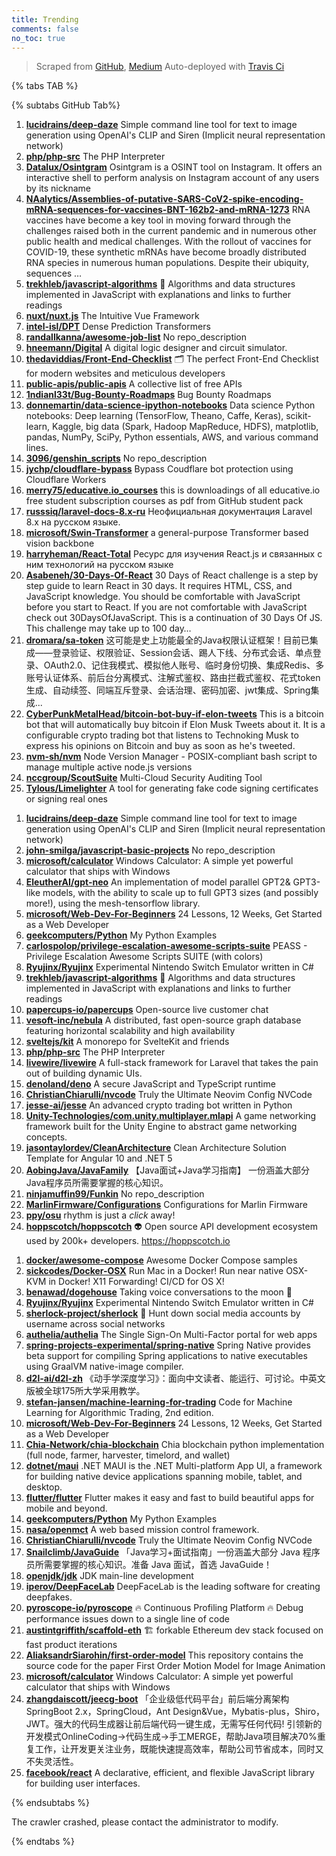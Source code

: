 ```yaml
---
title: Trending
comments: false
no_toc: true
---
```


> Scraped from [GitHub](https://github.com/trending), [Medium](https://medium.com/topic/popular)
Auto-deployed with [Travis Ci](https://travis-ci.org/)

{% tabs TAB %}
<!-- tab GitHub -->
{% subtabs GitHub Tab%}
<!-- tab Daily -->
1. [**lucidrains/deep-daze**](https://github.com/lucidrains/deep-daze)
Simple command line tool for text to image generation using OpenAI's CLIP and Siren (Implicit neural representation network)
2. [**php/php-src**](https://github.com/php/php-src)
The PHP Interpreter
3. [**Datalux/Osintgram**](https://github.com/Datalux/Osintgram)
Osintgram is a OSINT tool on Instagram. It offers an interactive shell to perform analysis on Instagram account of any users by its nickname
4. [**NAalytics/Assemblies-of-putative-SARS-CoV2-spike-encoding-mRNA-sequences-for-vaccines-BNT-162b2-and-mRNA-1273**](https://github.com/NAalytics/Assemblies-of-putative-SARS-CoV2-spike-encoding-mRNA-sequences-for-vaccines-BNT-162b2-and-mRNA-1273)
RNA vaccines have become a key tool in moving forward through the challenges raised both in the current pandemic and in numerous other public health and medical challenges. With the rollout of vaccines for COVID-19, these synthetic mRNAs have become broadly distributed RNA species in numerous human populations. Despite their ubiquity, sequences …
5. [**trekhleb/javascript-algorithms**](https://github.com/trekhleb/javascript-algorithms)
📝 Algorithms and data structures implemented in JavaScript with explanations and links to further readings
6. [**nuxt/nuxt.js**](https://github.com/nuxt/nuxt.js)
The Intuitive Vue Framework
7. [**intel-isl/DPT**](https://github.com/intel-isl/DPT)
Dense Prediction Transformers
8. [**randallkanna/awesome-job-list**](https://github.com/randallkanna/awesome-job-list)
No repo_description
9. [**hneemann/Digital**](https://github.com/hneemann/Digital)
A digital logic designer and circuit simulator.
10. [**thedaviddias/Front-End-Checklist**](https://github.com/thedaviddias/Front-End-Checklist)
🗂 The perfect Front-End Checklist for modern websites and meticulous developers
11. [**public-apis/public-apis**](https://github.com/public-apis/public-apis)
A collective list of free APIs
12. [**1ndianl33t/Bug-Bounty-Roadmaps**](https://github.com/1ndianl33t/Bug-Bounty-Roadmaps)
Bug Bounty Roadmaps
13. [**donnemartin/data-science-ipython-notebooks**](https://github.com/donnemartin/data-science-ipython-notebooks)
Data science Python notebooks: Deep learning (TensorFlow, Theano, Caffe, Keras), scikit-learn, Kaggle, big data (Spark, Hadoop MapReduce, HDFS), matplotlib, pandas, NumPy, SciPy, Python essentials, AWS, and various command lines.
14. [**3096/genshin_scripts**](https://github.com/3096/genshin_scripts)
No repo_description
15. [**jychp/cloudflare-bypass**](https://github.com/jychp/cloudflare-bypass)
Bypass Coudflare bot protection using Cloudflare Workers
16. [**merry75/educative.io_courses**](https://github.com/merry75/educative.io_courses)
this is downloadings of all educative.io free student subscription courses as pdf from GitHub student pack
17. [**russsiq/laravel-docs-8.x-ru**](https://github.com/russsiq/laravel-docs-8.x-ru)
Неофициальная документация Laravel 8.x на русском языке.
18. [**microsoft/Swin-Transformer**](https://github.com/microsoft/Swin-Transformer)
a general-purpose Transformer based vision backbone
19. [**harryheman/React-Total**](https://github.com/harryheman/React-Total)
Ресурс для изучения React.js и связанных с ним технологий на русском языке
20. [**Asabeneh/30-Days-Of-React**](https://github.com/Asabeneh/30-Days-Of-React)
30 Days of React challenge is a step by step guide to learn React in 30 days. It requires HTML, CSS, and JavaScript knowledge. You should be comfortable with JavaScript before you start to React. If you are not comfortable with JavaScript check out 30DaysOfJavaScript. This is a continuation of 30 Days Of JS. This challenge may take up to 100 day…
21. [**dromara/sa-token**](https://github.com/dromara/sa-token)
这可能是史上功能最全的Java权限认证框架！目前已集成——登录验证、权限验证、Session会话、踢人下线、分布式会话、单点登录、OAuth2.0、记住我模式、模拟他人账号、临时身份切换、集成Redis、多账号认证体系、前后台分离模式、注解式鉴权、路由拦截式鉴权、花式token生成、自动续签、同端互斥登录、会话治理、密码加密、jwt集成、Spring集成...
22. [**CyberPunkMetalHead/bitcoin-bot-buy-if-elon-tweets**](https://github.com/CyberPunkMetalHead/bitcoin-bot-buy-if-elon-tweets)
This is a bitcoin bot that will automatically buy bitcoin if Elon Musk Tweets about it. It is a configurable crypto trading bot that listens to Technoking Musk to express his opinions on Bitcoin and buy as soon as he's tweeted.
23. [**nvm-sh/nvm**](https://github.com/nvm-sh/nvm)
Node Version Manager - POSIX-compliant bash script to manage multiple active node.js versions
24. [**nccgroup/ScoutSuite**](https://github.com/nccgroup/ScoutSuite)
Multi-Cloud Security Auditing Tool
25. [**Tylous/Limelighter**](https://github.com/Tylous/Limelighter)
A tool for generating fake code signing certificates or signing real ones
<!-- endtab -->
<!-- tab Weekly -->
1. [**lucidrains/deep-daze**](https://github.com/lucidrains/deep-daze)
Simple command line tool for text to image generation using OpenAI's CLIP and Siren (Implicit neural representation network)
2. [**john-smilga/javascript-basic-projects**](https://github.com/john-smilga/javascript-basic-projects)
No repo_description
3. [**microsoft/calculator**](https://github.com/microsoft/calculator)
Windows Calculator: A simple yet powerful calculator that ships with Windows
4. [**EleutherAI/gpt-neo**](https://github.com/EleutherAI/gpt-neo)
An implementation of model parallel GPT2& GPT3-like models, with the ability to scale up to full GPT3 sizes (and possibly more!), using the mesh-tensorflow library.
5. [**microsoft/Web-Dev-For-Beginners**](https://github.com/microsoft/Web-Dev-For-Beginners)
24 Lessons, 12 Weeks, Get Started as a Web Developer
6. [**geekcomputers/Python**](https://github.com/geekcomputers/Python)
My Python Examples
7. [**carlospolop/privilege-escalation-awesome-scripts-suite**](https://github.com/carlospolop/privilege-escalation-awesome-scripts-suite)
PEASS - Privilege Escalation Awesome Scripts SUITE (with colors)
8. [**Ryujinx/Ryujinx**](https://github.com/Ryujinx/Ryujinx)
Experimental Nintendo Switch Emulator written in C#
9. [**trekhleb/javascript-algorithms**](https://github.com/trekhleb/javascript-algorithms)
📝 Algorithms and data structures implemented in JavaScript with explanations and links to further readings
10. [**papercups-io/papercups**](https://github.com/papercups-io/papercups)
Open-source live customer chat
11. [**vesoft-inc/nebula**](https://github.com/vesoft-inc/nebula)
A distributed, fast open-source graph database featuring horizontal scalability and high availability
12. [**sveltejs/kit**](https://github.com/sveltejs/kit)
A monorepo for SvelteKit and friends
13. [**php/php-src**](https://github.com/php/php-src)
The PHP Interpreter
14. [**livewire/livewire**](https://github.com/livewire/livewire)
A full-stack framework for Laravel that takes the pain out of building dynamic UIs.
15. [**denoland/deno**](https://github.com/denoland/deno)
A secure JavaScript and TypeScript runtime
16. [**ChristianChiarulli/nvcode**](https://github.com/ChristianChiarulli/nvcode)
Truly the Ultimate Neovim Config NVCode
17. [**jesse-ai/jesse**](https://github.com/jesse-ai/jesse)
An advanced crypto trading bot written in Python
18. [**Unity-Technologies/com.unity.multiplayer.mlapi**](https://github.com/Unity-Technologies/com.unity.multiplayer.mlapi)
A game networking framework built for the Unity Engine to abstract game networking concepts.
19. [**jasontaylordev/CleanArchitecture**](https://github.com/jasontaylordev/CleanArchitecture)
Clean Architecture Solution Template for Angular 10 and .NET 5
20. [**AobingJava/JavaFamily**](https://github.com/AobingJava/JavaFamily)
【Java面试+Java学习指南】 一份涵盖大部分Java程序员所需要掌握的核心知识。
21. [**ninjamuffin99/Funkin**](https://github.com/ninjamuffin99/Funkin)
No repo_description
22. [**MarlinFirmware/Configurations**](https://github.com/MarlinFirmware/Configurations)
Configurations for Marlin Firmware
23. [**ppy/osu**](https://github.com/ppy/osu)
rhythm is just a *click* away!
24. [**hoppscotch/hoppscotch**](https://github.com/hoppscotch/hoppscotch)
👽 Open source API development ecosystem used by 200k+ developers. https://hoppscotch.io
<!-- endtab -->
<!-- tab Monthly -->
1. [**docker/awesome-compose**](https://github.com/docker/awesome-compose)
Awesome Docker Compose samples
2. [**sickcodes/Docker-OSX**](https://github.com/sickcodes/Docker-OSX)
Run Mac in a Docker! Run near native OSX-KVM in Docker! X11 Forwarding! CI/CD for OS X!
3. [**benawad/dogehouse**](https://github.com/benawad/dogehouse)
Taking voice conversations to the moon 🚀
4. [**Ryujinx/Ryujinx**](https://github.com/Ryujinx/Ryujinx)
Experimental Nintendo Switch Emulator written in C#
5. [**sherlock-project/sherlock**](https://github.com/sherlock-project/sherlock)
🔎 Hunt down social media accounts by username across social networks
6. [**authelia/authelia**](https://github.com/authelia/authelia)
The Single Sign-On Multi-Factor portal for web apps
7. [**spring-projects-experimental/spring-native**](https://github.com/spring-projects-experimental/spring-native)
Spring Native provides beta support for compiling Spring applications to native executables using GraalVM native-image compiler.
8. [**d2l-ai/d2l-zh**](https://github.com/d2l-ai/d2l-zh)
《动手学深度学习》：面向中文读者、能运行、可讨论。中英文版被全球175所大学采用教学。
9. [**stefan-jansen/machine-learning-for-trading**](https://github.com/stefan-jansen/machine-learning-for-trading)
Code for Machine Learning for Algorithmic Trading, 2nd edition.
10. [**microsoft/Web-Dev-For-Beginners**](https://github.com/microsoft/Web-Dev-For-Beginners)
24 Lessons, 12 Weeks, Get Started as a Web Developer
11. [**Chia-Network/chia-blockchain**](https://github.com/Chia-Network/chia-blockchain)
Chia blockchain python implementation (full node, farmer, harvester, timelord, and wallet)
12. [**dotnet/maui**](https://github.com/dotnet/maui)
.NET MAUI is the .NET Multi-platform App UI, a framework for building native device applications spanning mobile, tablet, and desktop.
13. [**flutter/flutter**](https://github.com/flutter/flutter)
Flutter makes it easy and fast to build beautiful apps for mobile and beyond.
14. [**geekcomputers/Python**](https://github.com/geekcomputers/Python)
My Python Examples
15. [**nasa/openmct**](https://github.com/nasa/openmct)
A web based mission control framework.
16. [**ChristianChiarulli/nvcode**](https://github.com/ChristianChiarulli/nvcode)
Truly the Ultimate Neovim Config NVCode
17. [**Snailclimb/JavaGuide**](https://github.com/Snailclimb/JavaGuide)
「Java学习+面试指南」一份涵盖大部分 Java 程序员所需要掌握的核心知识。准备 Java 面试，首选 JavaGuide！
18. [**openjdk/jdk**](https://github.com/openjdk/jdk)
JDK main-line development
19. [**iperov/DeepFaceLab**](https://github.com/iperov/DeepFaceLab)
DeepFaceLab is the leading software for creating deepfakes.
20. [**pyroscope-io/pyroscope**](https://github.com/pyroscope-io/pyroscope)
🔥 Continuous Profiling Platform 🔥 Debug performance issues down to a single line of code
21. [**austintgriffith/scaffold-eth**](https://github.com/austintgriffith/scaffold-eth)
🏗 forkable Ethereum dev stack focused on fast product iterations
22. [**AliaksandrSiarohin/first-order-model**](https://github.com/AliaksandrSiarohin/first-order-model)
This repository contains the source code for the paper First Order Motion Model for Image Animation
23. [**microsoft/calculator**](https://github.com/microsoft/calculator)
Windows Calculator: A simple yet powerful calculator that ships with Windows
24. [**zhangdaiscott/jeecg-boot**](https://github.com/zhangdaiscott/jeecg-boot)
「企业级低代码平台」前后端分离架构SpringBoot 2.x，SpringCloud，Ant Design&Vue，Mybatis-plus，Shiro，JWT。强大的代码生成器让前后端代码一键生成，无需写任何代码! 引领新的开发模式OnlineCoding->代码生成->手工MERGE，帮助Java项目解决70%重复工作，让开发更关注业务，既能快速提高效率，帮助公司节省成本，同时又不失灵活性。
25. [**facebook/react**](https://github.com/facebook/react)
A declarative, efficient, and flexible JavaScript library for building user interfaces.
<!-- endtab -->
{% endsubtabs %}
<!-- endtab -->
<!-- tab Medium -->
The crawler crashed, please contact the administrator to modify.
<!-- endtab -->
{% endtabs %}
